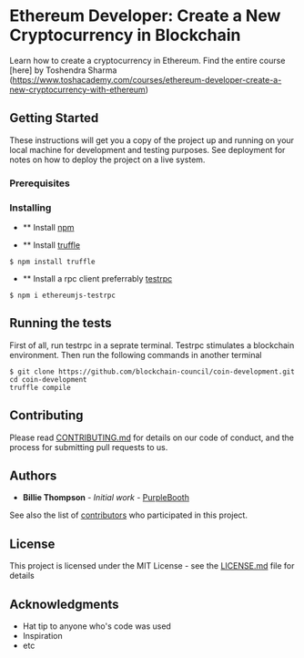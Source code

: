 # Ethereum Developer: Create a New Cryptocurrency in Blockchain
Learn how to create a cryptocurrency in Ethereum. Find the entire course [here] by Toshendra Sharma (https://www.toshacademy.com/courses/ethereum-developer-create-a-new-cryptocurrency-with-ethereum)

## Getting Started

These instructions will get you a copy of the project up and running on your local machine for development and testing purposes. See deployment for notes on how to deploy the project on a live system.

### Prerequisites


### Installing

* ** Install [npm](https://www.npmjs.com/package/npm)

* ** Install [truffle](https://www.npmjs.com/package/truffle/tutorial)
```
$ npm install truffle
```
* ** Install a rpc client preferrably [testrpc](https://www.npmjs.com/package/ethereumjs-testrpc/tutorial)
```
$ npm i ethereumjs-testrpc
```
## Running the tests

First of all, run testrpc in a seprate terminal. Testrpc stimulates a blockchain environment.
Then run the following commands in another terminal
```
$ git clone https://github.com/blockchain-council/coin-development.git
cd coin-development
truffle compile
```

## Contributing

Please read [CONTRIBUTING.md](https://gist.github.com/PurpleBooth/b24679402957c63ec426) for details on our code of conduct, and the process for submitting pull requests to us.

## Authors

* **Billie Thompson** - *Initial work* - [PurpleBooth](https://github.com/PurpleBooth)

See also the list of [contributors](https://github.com/your/project/contributors) who participated in this project.

## License

This project is licensed under the MIT License - see the [LICENSE.md](LICENSE.md) file for details

## Acknowledgments

* Hat tip to anyone who's code was used
* Inspiration
* etc
